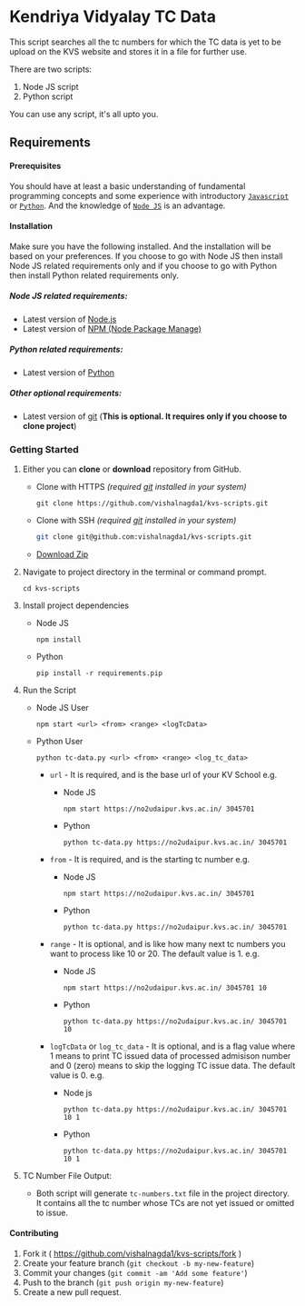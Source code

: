 # Kendriya Vidyalay TC Data

This script searches all the tc numbers for which the TC data is yet to be upload on the KVS website and stores it in a file for further use.

There are two scripts:

1. Node JS script
2. Python script

You can use any script, it's all upto you.


## Requirements

#### **Prerequisites**
You should have at least a basic understanding of fundamental programming concepts and some experience with introductory [`Javascript`](https://developer.mozilla.org/en-US/docs/Web/JavaScript) or [`Python`](https://python.org). And the knowledge of [`Node JS`](https://nodejs.dev/) is an advantage.


#### **Installation**
Make sure you have the following installed. And the installation will be based on your preferences. If you choose to go with Node JS then install Node JS related requirements only and if you choose to go with Python then install Python related requirements only.

##### **Node JS related requirements:**
- Latest version of [Node.js](https://nodejs.org/en/)
- Latest version of [NPM (Node Package Manage)](https://www.npmjs.com/get-npm)


##### **Python related requirements:**
- Latest version of [Python](https://python.org)


##### **Other optional requirements:**
- Latest version of [git](https://git-scm.com/) (**This is optional. It requires only if you choose to clone project**)




### Getting Started

1. Either you can **clone** or **download** repository from GitHub.

   - Clone with HTTPS *(required [git](https://git-scm.com/) installed in your system)*

     ```shell
     git clone https://github.com/vishalnagda1/kvs-scripts.git
     ```

   - Clone with SSH *(required [git](https://git-scm.com/) installed in your system)*

     ```sh
     git clone git@github.com:vishalnagda1/kvs-scripts.git
     ```

   - [Download Zip](https://github.com/vishalnagda1/kvs-scripts/archive/master.zip)

2. Navigate to project directory in the terminal or command prompt.

   ```shell
   cd kvs-scripts
   ```

3. Install project dependencies
   
   - Node JS
        ```shell
        npm install
        ```
    
    - Python
        ```shell
        pip install -r requirements.pip
        ```

4. Run the Script

    - Node JS User

        ```shell
        npm start <url> <from> <range> <logTcData>
        ```
    - Python User

        ```shell
        python tc-data.py <url> <from> <range> <log_tc_data>
        ```
        - `url` - It is required, and is the base url of your KV School e.g.
            
            - Node JS
                ```shell
                npm start https://no2udaipur.kvs.ac.in/ 3045701
                ```

            - Python
                ```shell
                python tc-data.py https://no2udaipur.kvs.ac.in/ 3045701
                ```
        - `from` - It is required, and is the starting tc number e.g.
            
            - Node JS
                ```shell
                npm start https://no2udaipur.kvs.ac.in/ 3045701
                ```

            - Python
                ```shell
                python tc-data.py https://no2udaipur.kvs.ac.in/ 3045701
                ```
        - `range` - It is optional, and is like how many next tc numbers you want to process like 10 or 20. The default value is 1. e.g.

            - Node JS
                ```shell
                npm start https://no2udaipur.kvs.ac.in/ 3045701 10
                ```
            
            - Python
                ```shell
                python tc-data.py https://no2udaipur.kvs.ac.in/ 3045701 10
                ```
        
        - `logTcData` or `log_tc_data` - It is optional, and is a flag value where 1 means to print TC issued data of processed admisison number and 0 (zero) means to skip the logging TC issue data. The default value is 0. e.g.
            
            - Node js
                ```shell
                python tc-data.py https://no2udaipur.kvs.ac.in/ 3045701 10 1
                ```

            - Python
                ```shell
                python tc-data.py https://no2udaipur.kvs.ac.in/ 3045701 10 1
                ```

5. TC Number File Output:

   - Both script will generate `tc-numbers.txt` file in the project directory. It contains all the tc number whose TCs are not yet issued or omitted to issue.



#### Contributing

1. Fork it ( https://github.com/vishalnagda1/kvs-scripts/fork )
2. Create your feature branch (`git checkout -b my-new-feature`)
3. Commit your changes (`git commit -am 'Add some feature'`)
4. Push to the branch (`git push origin my-new-feature`)
5. Create a new pull request.
